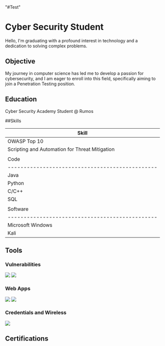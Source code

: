 "#Test" 
# Cyber Security Student

Hello, I'm graduating with a profound interest in technology and a dedication to solving complex problems.

## Objective

My journey in computer science has led me to develop a passion for cybersecurity, and I am eager to enroll into this field, specifically aiming to join a Penetration Testing position.

## Education

Cyber Security Academy Student @ Rumos
<!-- Bachelor of Science in Computer Engineering @ FCTUNL -->

##Skills

| Skill                                         |
|-----------------------------------------------|
| OWASP Top 10                                  |
| Scripting and Automation for Threat Mitigation |
|                                               |
| Code                                          |
|-----------------------------------------------|
| Java                                          |
| Python                                        |
| C/C++                                         |
| SQL                                           |
|                                               |
| Software                                      |
|-----------------------------------------------|
| Microsoft Windows                             |
| Kali                                          |

## Tools

### Vulnerabilities
<div>
    <img src="https://img.shields.io/badge/-NMAP-444444?style=for-the-badge&logo=Nmap&logoColor=white" />
    <img src="https://img.shields.io/badge/-Sqlmap-FFA500?style=for-the-badge&logo=Sqlmap&logoColor=white" />
</div>

### Web Apps
<div>
    <img src="https://img.shields.io/badge/-Metasploit-DC382D?style=for-the-badge&logo=Metasploit&logoColor=white" />
    <img src="https://img.shields.io/badge/-Burp_Suite-FF6600?style=for-the-badge&logo=Burp%20Suite&logoColor=white" />

</div>

### Credentials and Wireless
<div>
    <img src="https://img.shields.io/badge/-Wireshark-1679A7?style=for-the-badge&logo=Wireshark&logoColor=white" />
</div>

## Certifications
<div>
<!-- <img src="https://img.shields.io/badge/-Security%2B-FF0000?&style=for-the-badge&logo=CompTIA&logoColor=white" /> -->
<div data-iframe-width="150" data-iframe-height="270" data-share-badge-id="df19e647-7213-46c4-b771-c5da385d0212" data-share-badge-host="https://www.credly.com"></div><script type="text/javascript" async src="//cdn.credly.com/assets/utilities/embed.js"></script>
</div>
